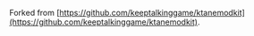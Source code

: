 Forked from [https://github.com/keeptalkinggame/ktanemodkit](https://github.com/keeptalkinggame/ktanemodkit).
